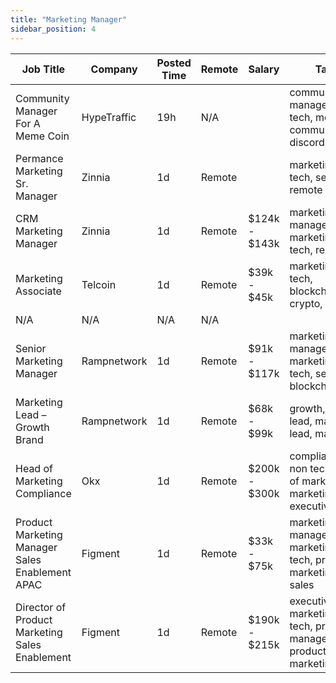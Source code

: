 ```yaml
---
title: "Marketing Manager"
sidebar_position: 4
---
```


| Job Title | Company | Posted Time | Remote | Salary | Tags | Apply Link |
|-----------|---------|-------------|--------|--------|------|------------|
| Community Manager For A Meme Coin | HypeTraffic | 19h | N/A |  | community manager, non tech, meme, communication, discord | [Apply](https://web3.career/community-manager-for-a-meme-coin-hypetraffic/105074) |
| Permance Marketing Sr. Manager | Zinnia | 1d | Remote |  | marketing, non tech, senior, remote | [Apply](https://web3.career/performance-marketing-sr-manager-zinnia/105045) |
| CRM Marketing Manager | Zinnia | 1d | Remote | $124k - $143k | marketing manager, crm, marketing, non tech, remote | [Apply](https://web3.career/crm-marketing-manager-zinnia/98977) |
| Marketing Associate | Telcoin | 1d | Remote | $39k - $45k | marketing, non tech, blockchain, crypto, remote | [Apply](https://web3.career/marketing-associate-telcoin/105043) |
| N/A | N/A | N/A | N/A |  |  | [Apply](https://web3.career/metana) |
| Senior Marketing Manager | Rampnetwork | 1d | Remote | $91k - $117k | marketing manager, marketing, non tech, senior, blockchain | [Apply](https://web3.career/senior-marketing-manager-rampnetwork/104616) |
| Marketing Lead – Growth Brand | Rampnetwork | 1d | Remote | $68k - $99k | growth, brand, lead, marketing lead, marketing | [Apply](https://web3.career/marketing-lead-growth-brand-rampnetwork/104615) |
| Head of Marketing Compliance | Okx | 1d | Remote | $200k - $300k | compliance, non tech, head of marketing, marketing, executive | [Apply](https://web3.career/head-of-marketing-compliance-okx/104605) |
| Product Marketing Manager Sales Enablement APAC | Figment | 1d | Remote | $33k - $75k | marketing manager, marketing, non tech, product marketing, sales | [Apply](https://web3.career/product-marketing-manager-sales-enablement-apac-figment/105033) |
| Director of Product Marketing Sales Enablement | Figment | 1d | Remote | $190k - $215k | executive, marketing, non tech, product manager, product marketing | [Apply](https://web3.career/director-of-product-marketing-sales-enablement-figment/105032) |
